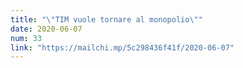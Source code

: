 ```yaml
---
title: "\"TIM vuole tornare al monopolio\""
date: 2020-06-07
num: 33
link: "https://mailchi.mp/5c298436f41f/2020-06-07"
---
```

